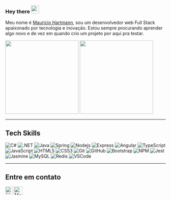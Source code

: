 ### Hey there <img src="https://media.giphy.com/media/hvRJCLFzcasrR4ia7z/giphy.gif" width="25px">

Meu nome é [Mauricio Hartmann](https://www.linkedin.com/in/mauricio-hartmann/), sou um desenvolvedor web Full Stack apaixonado por tecnologia e inovação. Estou sempre procurando aprender algo novo e de vez em quando crio um projeto por aqui pra testar.

<p>
  <img height="230px" src="https://github-readme-stats.vercel.app/api/top-langs/?username=hartmannm&theme=dark&show_icons=true"/>
  <img height="230px" src="https://github-readme-stats.vercel.app/api?username=hartmannm&theme=dark&show_icons=true"/>
</p>

-------------------------------------------

## Tech Skills

![C#](https://img.shields.io/badge/c%23-%23239120.svg?color=blueviolet&style=flat-square&logo=c-sharp&logoColor=white")
![.NET](https://img.shields.io/badge/.NET-5C2D91?style=flat-square&logo=.net&logoColor=white)
![Java](https://img.shields.io/badge/java-%23ED8B00.svg?style=flat-square&logo=java)
![Spring](https://img.shields.io/badge/spring-%236DB33F.svg?style=flat-square&logo=spring&logoColor=white)
![Nodejs](https://img.shields.io/badge/NodeJs-339933.svg?style=flat-square&logo=node.js&logoColor=white)
![Express](https://img.shields.io/badge/express.js-%23404d59.svg?style=flat-square&logo=express&logoColor=%2361DAFB)
![Angular](https://img.shields.io/badge/-Angular-DD0031?style=flat-square&logo=angular&logoColor=white)
![TypeScript](https://img.shields.io/badge/-TypeScrip-007ACC?logoColor=white&style=flat-square&logo=typescript)
![JavaScript](https://img.shields.io/badge/-JavaScript-black?style=flat-square&logo=javascript)
![HTML5](https://img.shields.io/badge/-HTML5-E34F26?style=flat-square&logo=html5&logoColor=white)
![CSS3](https://img.shields.io/badge/-CSS3-1572B6?style=flat-square&logo=css3)
![Git](https://img.shields.io/badge/-Git-black?style=flat-square&logo=git)
![GitHub](https://img.shields.io/badge/-GitHub-181717?style=flat-square&logo=github)
![Bootstrap](https://img.shields.io/badge/-Bootstrap-563D7C?style=flat-square&logo=bootstrap&logoColor=white)
![NPM](https://img.shields.io/badge/NPM-CB3837.svg?style=flat-square&logo=npm)
![Jest](https://img.shields.io/badge/-jest-%23C21325?style=flat-square&logo=jest&logoColor=white")
![Jasmine](https://img.shields.io/badge/-Jasmine-%238A4182?style=flat-square&logo=Jasmine&logoColor=white)
![MySQL](https://img.shields.io/badge/mysql-%2300f.svg?color=blue&style=flat-square&logo=mysql&logoColor=white)
![Redis](https://img.shields.io/badge/redis-%23DD0031.svg?style=flat-square&logo=redis&logoColor=white)
![VSCode](https://img.shields.io/badge/VisualStudioCode-0078d7.svg?style=flat-square&logo=visual-studio-code&logoColor=white)

-------------------------------------------

## Entre em contato

<p style="justify-content:center width: 100%">
   <a href="https://www.linkedin.com/in/mauricio-hartmann/">
    <img align="left" alt="Mauricio Hartmann | Linkedin" width="24px" src="https://github.com/TheDudeThatCode/TheDudeThatCode/blob/master/Assets/Linkedin.svg" />
  </a> &nbsp;&nbsp;
  <a href="mailto:mauricio.hartmann@outlook.com">
    <img align="left" alt="Mauricio Hartmann | Outlook" width="26px" src="https://github.com/sempostma/office365-icons/blob/master/svg/outlook.svg" />
  </a>
</p>
